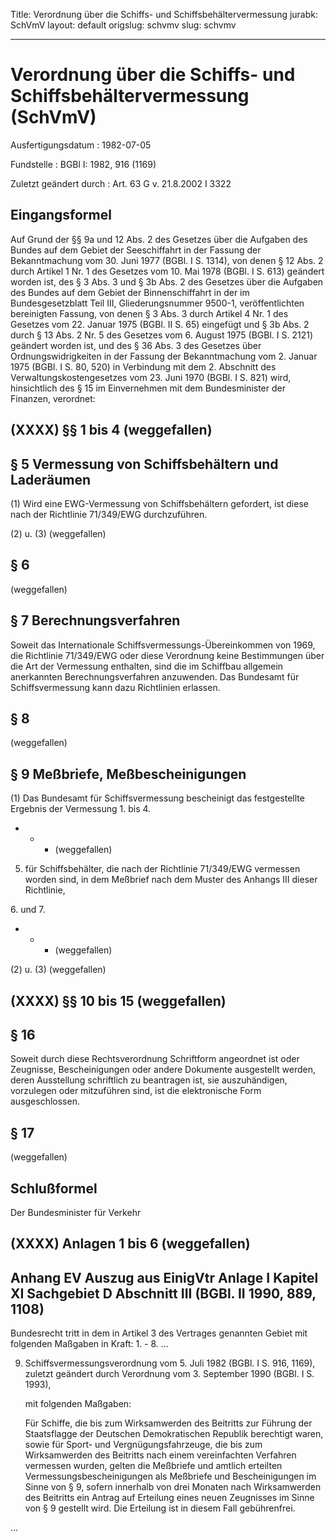 Title: Verordnung über die Schiffs- und Schiffsbehältervermessung
jurabk: SchVmV
layout: default
origslug: schvmv
slug: schvmv

---

# Verordnung über die Schiffs- und Schiffsbehältervermessung (SchVmV)

Ausfertigungsdatum
:   1982-07-05

Fundstelle
:   BGBl I: 1982, 916 (1169)

Zuletzt geändert durch
:   Art. 63 G v. 21.8.2002 I 3322


## Eingangsformel

Auf Grund der §§ 9a und 12 Abs. 2 des Gesetzes über die Aufgaben des
Bundes auf dem Gebiet der Seeschiffahrt in der Fassung der
Bekanntmachung vom 30. Juni 1977 (BGBl. I S. 1314), von denen § 12
Abs. 2 durch Artikel 1 Nr. 1 des Gesetzes vom 10. Mai 1978 (BGBl. I S.
613) geändert worden ist, des § 3 Abs. 3 und § 3b Abs. 2 des Gesetzes
über die Aufgaben des Bundes auf dem Gebiet der Binnenschiffahrt in
der im Bundesgesetzblatt Teil III, Gliederungsnummer 9500-1,
veröffentlichten bereinigten Fassung, von denen § 3 Abs. 3 durch
Artikel 4 Nr. 1 des Gesetzes vom 22. Januar 1975 (BGBl. II S. 65)
eingefügt und § 3b Abs. 2 durch § 13 Abs. 2 Nr. 5 des Gesetzes vom 6.
August 1975 (BGBl. I S. 2121) geändert worden ist, und des § 36 Abs. 3
des Gesetzes über Ordnungswidrigkeiten in der Fassung der
Bekanntmachung vom 2. Januar 1975 (BGBl. I S. 80, 520) in Verbindung
mit dem 2. Abschnitt des Verwaltungskostengesetzes vom 23. Juni 1970
(BGBl. I S. 821) wird, hinsichtlich des § 15 im Einvernehmen mit dem
Bundesminister der Finanzen, verordnet:


## (XXXX) §§ 1 bis 4 (weggefallen)



## § 5 Vermessung von Schiffsbehältern und Laderäumen

(1) Wird eine EWG-Vermessung von Schiffsbehältern gefordert, ist diese
nach der Richtlinie 71/349/EWG durchzuführen.

(2) u. (3) (weggefallen)


## § 6

(weggefallen)


## § 7 Berechnungsverfahren

Soweit das Internationale Schiffsvermessungs-Übereinkommen von 1969,
die Richtlinie 71/349/EWG oder diese Verordnung keine Bestimmungen
über die Art der Vermessung enthalten, sind die im Schiffbau allgemein
anerkannten Berechnungsverfahren anzuwenden. Das Bundesamt für
Schiffsvermessung kann dazu Richtlinien erlassen.


## § 8

(weggefallen)


## § 9 Meßbriefe, Meßbescheinigungen

(1) Das Bundesamt für Schiffsvermessung bescheinigt das festgestellte
Ergebnis der Vermessung
1\. bis 4.

*
    *
        *   (weggefallen)








5.  für Schiffsbehälter, die nach der Richtlinie 71/349/EWG vermessen
    worden sind, in dem Meßbrief nach dem Muster des Anhangs III dieser
    Richtlinie,



6\. und 7.

*
    *
        *   (weggefallen)










(2) u. (3) (weggefallen)


## (XXXX) §§ 10 bis 15 (weggefallen)



## § 16

Soweit durch diese Rechtsverordnung Schriftform angeordnet ist oder
Zeugnisse, Bescheinigungen oder andere Dokumente ausgestellt werden,
deren Ausstellung schriftlich zu beantragen ist, sie auszuhändigen,
vorzulegen oder mitzuführen sind, ist die elektronische Form
ausgeschlossen.


## § 17

(weggefallen)


## Schlußformel

Der Bundesminister für Verkehr


## (XXXX) Anlagen 1 bis 6 (weggefallen)



## Anhang EV Auszug aus EinigVtr Anlage I Kapitel XI Sachgebiet D Abschnitt III (BGBl. II 1990, 889, 1108)

Bundesrecht tritt in dem in Artikel 3 des Vertrages genannten Gebiet
mit folgenden Maßgaben in Kraft:
1\. - 8. ...

9.  Schiffsvermessungsverordnung vom 5. Juli 1982 (BGBl. I S. 916, 1169),
    zuletzt geändert durch Verordnung vom 3. September 1990 (BGBl. I S.
    1993),

    mit folgenden Maßgaben:

    Für Schiffe, die bis zum Wirksamwerden des Beitritts zur Führung der
    Staatsflagge der Deutschen Demokratischen Republik berechtigt waren,
    sowie für Sport- und Vergnügungsfahrzeuge, die bis zum Wirksamwerden
    des Beitritts nach einem vereinfachten Verfahren vermessen wurden,
    gelten die Meßbriefe und amtlich erteilten Vermessungsbescheinigungen
    als Meßbriefe und Bescheinigungen im Sinne von § 9, sofern innerhalb
    von drei Monaten nach Wirksamwerden des Beitritts ein Antrag auf
    Erteilung eines neuen Zeugnisses im Sinne von § 9 gestellt wird. Die
    Erteilung ist in diesem Fall gebührenfrei.



...

